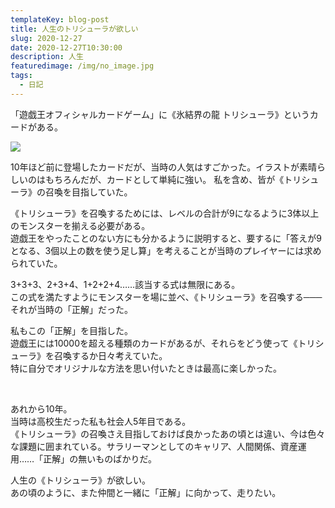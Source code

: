```yaml
---
templateKey: blog-post
title: 人生のトリシューラが欲しい
slug: 2020-12-27
date: 2020-12-27T10:30:00
description: 人生
featuredimage: /img/no_image.jpg
tags:
  - 日記
---
```

「遊戯王オフィシャルカードゲーム」に《氷結界の龍 トリシューラ》というカードがある。

![](/img/tri.jpg)

10年ほど前に登場したカードだが、当時の人気はすごかった。イラストが素晴らしいのはもちろんだが、カードとして単純に強い。
私を含め、皆が《トリシューラ》の召喚を目指していた。

《トリシューラ》を召喚するためには、レベルの合計が9になるように3体以上のモンスターを揃える必要がある。\
遊戯王をやったことのない方にも分かるように説明すると、要するに「答えが9となる、3個以上の数を使う足し算」を考えることが当時のプレイヤーには求められていた。  

3+3+3、2+3+4、1+2+2+4……該当する式は無限にある。\
この式を満たすようにモンスターを場に並べ、《トリシューラ》を召喚する───それが当時の「正解」だった。  

私もこの「正解」を目指した。\
遊戯王には10000を超える種類のカードがあるが、それらをどう使って《トリシューラ》を召喚するか日々考えていた。\
特に自分でオリジナルな方法を思い付いたときは最高に楽しかった。

<br>

あれから10年。\
当時は高校生だった私も社会人5年目である。\
《トリシューラ》の召喚さえ目指しておけば良かったあの頃とは違い、今は色々な課題に囲まれている。サラリーマンとしてのキャリア、人間関係、資産運用……「正解」の無いものばかりだ。  

人生の《トリシューラ》が欲しい。\
あの頃のように、また仲間と一緒に「正解」に向かって、走りたい。